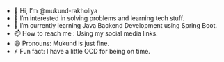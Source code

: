 <!---
--->

- 👋 Hi, I’m @mukund-rakholiya
- 👀 I’m interested in solving problems and learning tech stuff.
- 🌱 I’m currently learning Java Backend Development using Spring Boot.
- 📫 How to reach me : Using my social media links.
- 😄 Pronouns: Mukund is just fine.
- ⚡ Fun fact: I have a little OCD for being on time.
